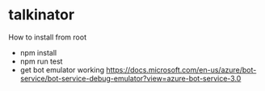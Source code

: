 # talkinator
How to install from root

- npm install
- npm run test
- get bot emulator working https://docs.microsoft.com/en-us/azure/bot-service/bot-service-debug-emulator?view=azure-bot-service-3.0